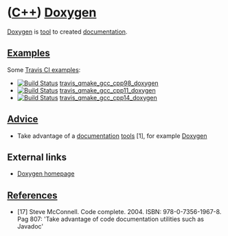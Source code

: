# ([C++](Cpp.md)) [Doxygen](CppDoxygen.md)

[Doxygen](CppDoxygen.md) is [tool](CppTool.md) to created [documentation](CppDocumentation.md).

## [Examples](CppExample.md)

Some [Travis CI examples](CppTravisCi.md):

 * [![Build Status](https://travis-ci.org/richelbilderbeek/travis_qmake_gcc_cpp98_doxygen.svg?branch=master)](https://travis-ci.org/richelbilderbeek/travis_qmake_gcc_cpp98_doxygen) [travis_qmake_gcc_cpp98_doxygen](https://github.com/richelbilderbeek/travis_qmake_gcc_cpp98_doxygen)
 * [![Build Status](https://travis-ci.org/richelbilderbeek/travis_qmake_gcc_cpp11_doxygen.svg?branch=master)](https://travis-ci.org/richelbilderbeek/travis_qmake_gcc_cpp11_doxygen) [travis_qmake_gcc_cpp11_doxygen](https://github.com/richelbilderbeek/travis_qmake_gcc_cpp11_doxygen)
 * [![Build Status](https://travis-ci.org/richelbilderbeek/travis_qmake_gcc_cpp14_doxygen.svg?branch=master)](https://travis-ci.org/richelbilderbeek/travis_qmake_gcc_cpp14_doxygen) [travis_qmake_gcc_cpp14_doxygen](https://github.com/richelbilderbeek/travis_qmake_gcc_cpp14_doxygen)

## [Advice](CppAdvice.md)

 * Take advantage of a [documentation](CppDocumentation.md) [tools](CppTool.md) [1], for example [Doxygen](CppDoxygen.md) 

## External links

 * [Doxygen homepage](https://codecov.io/)

## [References](CppReferences.md)

 * [17] Steve McConnell. Code complete. 2004. ISBN: 978-0-7356-1967-8. Pag 807: 'Take advantage of code documentation utilities such as Javadoc'
